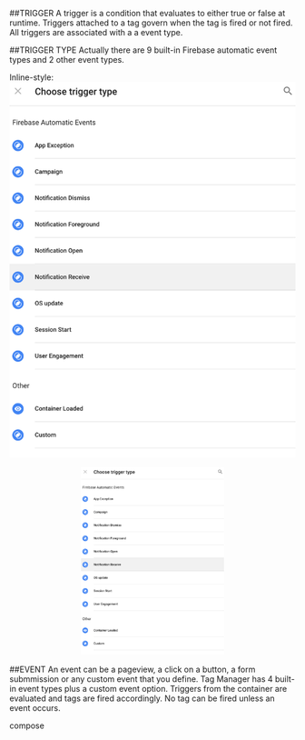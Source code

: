 

##TRIGGER
A trigger is a condition that evaluates to either true or false at runtime. Triggers attached to a tag
govern when the tag is fired or not fired.
All triggers are associated with a a event type.

##TRIGGER TYPE
Actually there are 9 built-in Firebase automatic event types and 2 other event types.


Inline-style: 
![alt text](Screenshots/trigger_types.png "Logo Title Text 1")


<p align="center">
    <img src="Screenshots/trigger_types.png" alt="first_sample" width="50%"/>
</p>



##EVENT
An event can be a pageview, a click on a button, a form submmission or any custom event that you define.
Tag Manager has 4 built-in event types plus a custom event option.
Triggers from the container are evaluated and tags are fired accordingly. No tag can be fired unless an event occurs.
 


compose 
